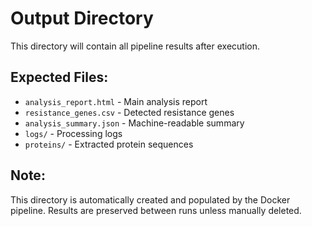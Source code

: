 # Output Directory

This directory will contain all pipeline results after execution.

## Expected Files:
- `analysis_report.html` - Main analysis report
- `resistance_genes.csv` - Detected resistance genes
- `analysis_summary.json` - Machine-readable summary
- `logs/` - Processing logs
- `proteins/` - Extracted protein sequences

## Note:
This directory is automatically created and populated by the Docker pipeline.
Results are preserved between runs unless manually deleted.